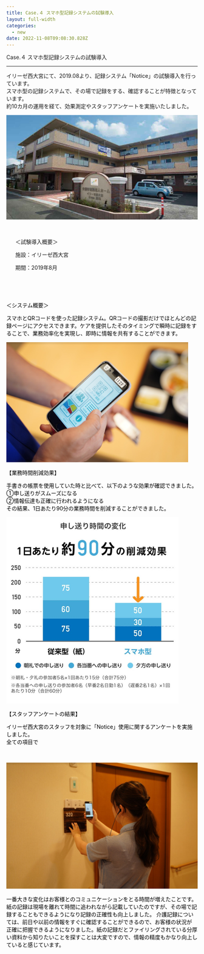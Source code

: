 ```yaml
---
title: Case.４ スマホ型記録システムの試験導入
layout: full-width
categories:
  - new
date: 2022-11-08T09:08:30.828Z
---
```

<span class="text-xs font-bold text-left">Case.４ スマホ型記録システムの試験導入<hr>

<span class="text-xs text-black">イリーゼ西大宮にて、2019.08より、記録システム「Notice」の試験導入を行っています。<br> スマホ型の記録システムで、その場で記録をする、確認することが特徴となっています。<br> 約10カ月の運用を経て、効果測定やスタッフアンケートを実施いたしました。</span>

![](/images/1599539813.png)

<br>

<div class="border-2 border-gray-300 rounded-md outline- 4 p-2 "><ul class="list-disc list-inside "> ＜試験導入概要＞<p>施設：イリーゼ西大宮</p> <p>期間：2019年8月</p> </ul><br></div></input><br>

<img src="https://image.jimcdn.com/app/cms/image/transf/none/path/s96da70f606bae585/image/i96d3b990634ff050/version/1599539957/image.png" data-orig-width="583" data-orig-height="386" alt="" style="height: 527.026px;">

<p style="text-align: left;" data-mce-style="text-align: left;"><span style="color: #000000; font-size: 14px;" data-mce-style="color: #000000; font-size: 14px;">＜システム概要＞</span></p>

<span style="color: #000000; font-size: 14px;" data-mce-style="color: #000000; font-size: 14px;">スマホとQRコードを使った記録システム。QRコードの撮影だけでほとんどの記録ページにアクセスできます。ケアを提供したそのタイミングで瞬時に記録をすることで、業務効率化を実現し、即時に情報を共有することができます。</span>

![](/images/1599540407.png)

<p style="text-align: left;" data-mce-style="text-align: left;"><span style="color: #000000; font-size: 14px;" data-mce-style="color: #000000; font-size: 14px;">【業務時間削減効果】</span></p>

<p style="text-align: left;" data-mce-style="text-align: left;"><span style="color: #000000; font-size: 14px;" data-mce-style="color: #000000; font-size: 14px;">手書きの帳票を使用していた時と比べて、以下のような効果が確認できました。<br> ①申し送りがスムーズになる<br> ②情報伝達も正確に行われるようになる<br> その結果、1日あたり90分の業務時間を削減することができました。</span></p>

![](/images/1599540744.png)

<span style="color: #000000; font-size: 14px;" data-mce-style="color: #000000; font-size: 14px;">【スタッフアンケートの結果】</span>

<span style="color: #000000; font-size: 14px;" data-mce-style="color: #000000; font-size: 14px;">イリーゼ西大宮のスタッフを対象に「Notice」使用に関するアンケートを実施しました。<br> 全ての項目で</span>

<img src="https://image.jimcdn.com/app/cms/image/transf/none/path/s96da70f606bae585/image/i3e3286fb466c00e8/version/1599540685/image.png" data-orig-width="815" data-orig-height="609" alt="" style="height: 589.559px;">

![](/images/1599540773.png)

<span style="color: #000000; font-size: 14px;" data-mce-style="color: #000000; font-size: 14px;">一番大きな変化はお客様とのコミュニケーションをとる時間が増えたことです。紙の記録は現場を離れて時間に追われながら記載していたのですが、その場で記録することもできるようになり記録の正確性も向上しました。 介護記録については、前日や以前の情報をすぐに確認することができるので、お客様の状況が 正確に把握できるようになりました。紙の記録だとファイリングされている分厚い資料から知りたいことを探すことは大変ですので、情報の精度もかなり向上していると感じています。</span>